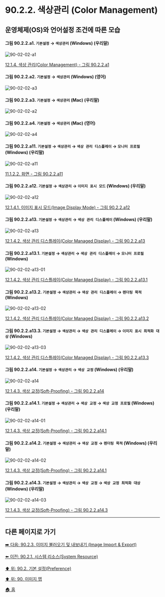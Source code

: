 # 90.2.2. 색상관리 (Color Management)
## 운영체제(OS)와 언어설정 조건에 따른 모습

<a id="90-02-02-a1"></a>

#### 그림 90.2.2.a1. `기본설정` → `색상관리` (Windows) (우리말)
![90-02-02-a1](https://github.com/wonder13662/gimp/assets/15767104/bb017670-c041-49ea-a783-c5084fb3eece)

[12.1.4. 색상 관리(Color Management) - 그림 90.2.2.a1](./12-01-04-00-color-management.md#90-02-02-a1)

<a id="90-02-02-a2"></a>

#### 그림 90.2.2.a2. `기본설정` → `색상관리` (Windows) (영어)
![90-02-02-a3](https://github.com/wonder13662/gimp/assets/15767104/fa59372d-f147-48ac-862f-03469076c758)

#### 그림 90.2.2.a3. `기본설정` → `색상관리` (Mac) (우리말)
![90-02-02-a2](https://github.com/wonder13662/gimp/assets/15767104/fed2cf8e-f004-4a68-8c00-40ef71d4228a)

#### 그림 90.2.2.a4. `기본설정` → `색상관리` (Mac) (영어)
![90-02-02-a4](https://github.com/wonder13662/gimp/assets/15767104/b9480594-ca6a-4a72-80d8-0a69833601ab)

<a id="90-02-02-a11"></a>

#### 그림 90.2.2.a11. `기본설정` → `색상관리` → `색상 관리 디스플레이` → `모니터 프로필` (Windows) (우리말)
![90-02-02-a11](https://github.com/wonder13662/gimp/assets/15767104/8c24a2e7-d20a-4782-9518-bce8d69709e6)

[11.1.2.2. 화면 - 그림 90.2.2.a11](./11-01-02-02-display.md#90-02-02-a11)

<a id="90-02-02-a12"></a>

#### 그림 90.2.2.a12. `기본설정` → `색상관리` → `이미지 표시 모드` (Windows) (우리말)
![90-02-02-a12](https://github.com/wonder13662/gimp/assets/15767104/b8fbc2f4-1627-470b-85c5-5039c6687037)

[12.1.4.1. 이미지 표시 모드(Image Display Mode) - 그림 90.2.2.a12](./12-01-04-01-image_display_mode.md#90-02-02-a12)

<a id="90-02-02-a13"></a>

#### 그림 90.2.2.a13. `기본설정` → `색상관리` → `색상 관리 디스플레이` (Windows) (우리말)
![90-02-02-a13](https://github.com/wonder13662/gimp/assets/15767104/8d5548c3-737e-4926-9ccf-5aa5b2f43571)

[12.1.4.2. 색상 관리 디스플레이(Color Managed Display) - 그림 90.2.2.a13](./12-01-04-02-color_managed_display.md#90-02-02-a13)

<a id="90-02-02-a13-01"></a>

#### 그림 90.2.2.a13.1. `기본설정` → `색상관리` → `색상 관리 디스플레이` → `모니터 프로필` (Windows)
![90-02-02-a13-01](https://github.com/wonder13662/gimp/assets/15767104/1e44957b-6c4a-438e-b5e2-b8fbb26ebc06)

[12.1.4.2. 색상 관리 디스플레이(Color Managed Display) - 그림 90.2.2.a13.1](./12-01-04-02-color_managed_display.md#90-02-02-a13-01)

<a id="90-02-02-a13-02"></a>

#### 그림 90.2.2.a13.2. `기본설정` → `색상관리` → `색상 관리 디스플레이` → `렌더링 목적` (Windows)
![90-02-02-a13-02](https://github.com/wonder13662/gimp/assets/15767104/ca0d2f03-9751-4b65-8188-0ae55b653ac9)

[12.1.4.2. 색상 관리 디스플레이(Color Managed Display) - 그림 90.2.2.a13.2](./12-01-04-02-color_managed_display.md#90-02-02-a13-02)

<a id="90-02-02-a13-03"></a>

#### 그림 90.2.2.a13.3. `기본설정` → `색상관리` → `색상 관리 디스플레이` → `이미지 표시 최적화 대상` (Windows)
![90-02-02-a13-03](https://github.com/wonder13662/gimp/assets/15767104/bb9643d2-bad0-4433-a234-e879f4754124)

[12.1.4.2. 색상 관리 디스플레이(Color Managed Display) - 그림 90.2.2.a13.3](./12-01-04-02-color_managed_display.md#90-02-02-a13-03)

<a id="90-02-02-a14"></a>

#### 그림 90.2.2.a14. `기본설정` → `색상관리` → `색상 교정` (Windows) (우리말)
![90-02-02-a14](https://github.com/wonder13662/gimp/assets/15767104/e5e2e543-7220-49d0-bbe8-1521186a1717)

[12.1.4.3. 색상 교정(Soft-Proofing) - 그림 90.2.2.a14](./12-01-04-03-soft_proofing.md#90-02-02-a14)

<a id="90-02-02-a14-01"></a>

#### 그림 90.2.2.a14.1. `기본설정` → `색상관리` → `색상 교정` → `색상 교정 프로필` (Windows) (우리말)
![90-02-02-a14-01](https://github.com/wonder13662/gimp/assets/15767104/53f36af3-497f-439b-9d42-11c9703ba8e7)

[12.1.4.3. 색상 교정(Soft-Proofing) - 그림 90.2.2.a14.1](./12-01-04-03-soft_proofing.md#90-02-02-a14-01)

<a id="90-02-02-a14-02"></a>

#### 그림 90.2.2.a14.2. `기본설정` → `색상관리` → `색상 교정` → `렌더링 목적` (Windows) (우리말)
![90-02-02-a14-02](https://github.com/wonder13662/gimp/assets/15767104/44cffe3d-3061-4650-93d6-1acfa80accdb)

[12.1.4.3. 색상 교정(Soft-Proofing) - 그림 90.2.2.a14.1](./12-01-04-03-soft_proofing.md#90-02-02-a14-02)

<a id="90-02-02-a14-03"></a>

#### 그림 90.2.2.a14.3. `기본설정` → `색상관리` → `색상 교정` → `색상 교정 최적화 대상` (Windows) (우리말)
![90-02-02-a14-03](https://github.com/wonder13662/gimp/assets/15767104/b0f3614e-4a0f-49a2-a515-b6c27b5cb012)

[12.1.4.3. 색상 교정(Soft-Proofing) - 그림 90.2.2.a14.3](./12-01-04-03-soft_proofing.md#90-02-02-a14-03)

***

## 다른 페이지로 가기

[➡️ 다음: 90.2.3. 이미지 불러오기 및 내보내기 (Image Import & Export)](./90-02-03-image-import-n-export.md)

[⬅️ 이전: 90.2.1. 시스템 리소스(System Resource)](./90-02-01-system-resource.md)

[⬆️ 위: 90.2. 기본 설정(Preference)](./90-02-00-preference.md)

[⬆️ 위: 90. 이미지 맵](./90-00-image-map.md)

[🏠 홈](./00-home.md)
